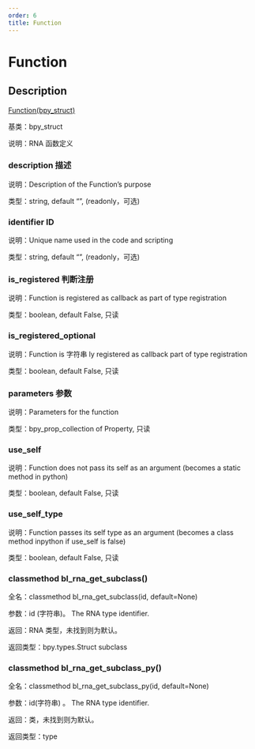 ```yaml
---
order: 6
title: Function
---
```


# Function

## Description

[Function(bpy_struct)](https://docs.blender.org/api/master/bpy.types.Function.html)

基类：bpy_struct

说明：RNA 函数定义

### description 描述

说明：Description of the Function’s purpose

类型：string, default “”, (readonly，可选)

### identifier ID

说明：Unique name used in the code and scripting

类型：string, default “”, (readonly，可选)

### is_registered 判断注册

说明：Function is registered as callback as part of type registration

类型：boolean, default False, 只读

### is_registered_optional

说明：Function is 字符串 ly registered as callback part of type registration

类型：boolean, default False, 只读

### parameters 参数

说明：Parameters for the function

类型：bpy_prop_collection of Property, 只读

### use_self

说明：Function does not pass its self as an argument (becomes a static method in
python)

类型：boolean, default False, 只读

### use_self_type

说明：Function passes its self type as an argument (becomes a class method inpython if use_self is false)

类型：boolean, default False, 只读

### classmethod bl_rna_get_subclass()

全名：classmethod bl_rna_get_subclass(id, default=None)

参数：id (字符串)。 The RNA type identifier.

返回：RNA 类型，未找到则为默认。

返回类型：bpy.types.Struct subclass

### classmethod bl_rna_get_subclass_py()

全名：classmethod bl_rna_get_subclass_py(id, default=None)

参数：id(字符串) 。 The RNA type identifier.

返回：类，未找到则为默认。

返回类型：type

